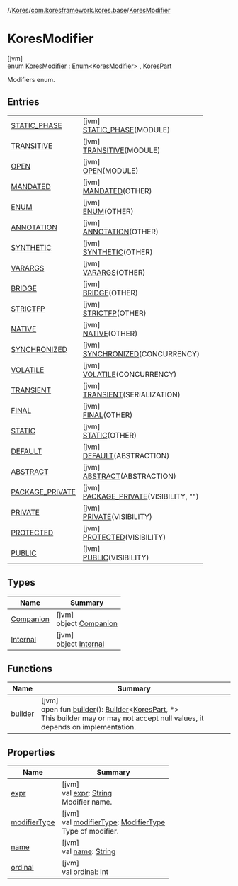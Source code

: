 //[Kores](../../../index.md)/[com.koresframework.kores.base](../index.md)/[KoresModifier](index.md)

# KoresModifier

[jvm]\
enum [KoresModifier](index.md) : [Enum](https://kotlinlang.org/api/latest/jvm/stdlib/kotlin/-enum/index.html)<[KoresModifier](index.md)> , [KoresPart](../../com.koresframework.kores/-kores-part/index.md)

Modifiers enum.

## Entries

| | |
|---|---|
| [STATIC_PHASE](-s-t-a-t-i-c_-p-h-a-s-e/index.md) | [jvm]<br>[STATIC_PHASE](-s-t-a-t-i-c_-p-h-a-s-e/index.md)(MODULE) |
| [TRANSITIVE](-t-r-a-n-s-i-t-i-v-e/index.md) | [jvm]<br>[TRANSITIVE](-t-r-a-n-s-i-t-i-v-e/index.md)(MODULE) |
| [OPEN](-o-p-e-n/index.md) | [jvm]<br>[OPEN](-o-p-e-n/index.md)(MODULE) |
| [MANDATED](-m-a-n-d-a-t-e-d/index.md) | [jvm]<br>[MANDATED](-m-a-n-d-a-t-e-d/index.md)(OTHER) |
| [ENUM](-e-n-u-m/index.md) | [jvm]<br>[ENUM](-e-n-u-m/index.md)(OTHER) |
| [ANNOTATION](-a-n-n-o-t-a-t-i-o-n/index.md) | [jvm]<br>[ANNOTATION](-a-n-n-o-t-a-t-i-o-n/index.md)(OTHER) |
| [SYNTHETIC](-s-y-n-t-h-e-t-i-c/index.md) | [jvm]<br>[SYNTHETIC](-s-y-n-t-h-e-t-i-c/index.md)(OTHER) |
| [VARARGS](-v-a-r-a-r-g-s/index.md) | [jvm]<br>[VARARGS](-v-a-r-a-r-g-s/index.md)(OTHER) |
| [BRIDGE](-b-r-i-d-g-e/index.md) | [jvm]<br>[BRIDGE](-b-r-i-d-g-e/index.md)(OTHER) |
| [STRICTFP](-s-t-r-i-c-t-f-p/index.md) | [jvm]<br>[STRICTFP](-s-t-r-i-c-t-f-p/index.md)(OTHER) |
| [NATIVE](-n-a-t-i-v-e/index.md) | [jvm]<br>[NATIVE](-n-a-t-i-v-e/index.md)(OTHER) |
| [SYNCHRONIZED](-s-y-n-c-h-r-o-n-i-z-e-d/index.md) | [jvm]<br>[SYNCHRONIZED](-s-y-n-c-h-r-o-n-i-z-e-d/index.md)(CONCURRENCY) |
| [VOLATILE](-v-o-l-a-t-i-l-e/index.md) | [jvm]<br>[VOLATILE](-v-o-l-a-t-i-l-e/index.md)(CONCURRENCY) |
| [TRANSIENT](-t-r-a-n-s-i-e-n-t/index.md) | [jvm]<br>[TRANSIENT](-t-r-a-n-s-i-e-n-t/index.md)(SERIALIZATION) |
| [FINAL](-f-i-n-a-l/index.md) | [jvm]<br>[FINAL](-f-i-n-a-l/index.md)(OTHER) |
| [STATIC](-s-t-a-t-i-c/index.md) | [jvm]<br>[STATIC](-s-t-a-t-i-c/index.md)(OTHER) |
| [DEFAULT](-d-e-f-a-u-l-t/index.md) | [jvm]<br>[DEFAULT](-d-e-f-a-u-l-t/index.md)(ABSTRACTION) |
| [ABSTRACT](-a-b-s-t-r-a-c-t/index.md) | [jvm]<br>[ABSTRACT](-a-b-s-t-r-a-c-t/index.md)(ABSTRACTION) |
| [PACKAGE_PRIVATE](-p-a-c-k-a-g-e_-p-r-i-v-a-t-e/index.md) | [jvm]<br>[PACKAGE_PRIVATE](-p-a-c-k-a-g-e_-p-r-i-v-a-t-e/index.md)(VISIBILITY, "") |
| [PRIVATE](-p-r-i-v-a-t-e/index.md) | [jvm]<br>[PRIVATE](-p-r-i-v-a-t-e/index.md)(VISIBILITY) |
| [PROTECTED](-p-r-o-t-e-c-t-e-d/index.md) | [jvm]<br>[PROTECTED](-p-r-o-t-e-c-t-e-d/index.md)(VISIBILITY) |
| [PUBLIC](-p-u-b-l-i-c/index.md) | [jvm]<br>[PUBLIC](-p-u-b-l-i-c/index.md)(VISIBILITY) |

## Types

| Name | Summary |
|---|---|
| [Companion](-companion/index.md) | [jvm]<br>object [Companion](-companion/index.md) |
| [Internal](-internal/index.md) | [jvm]<br>object [Internal](-internal/index.md) |

## Functions

| Name | Summary |
|---|---|
| [builder](../../com.koresframework.kores/-kores-part/builder.md) | [jvm]<br>open fun [builder](../../com.koresframework.kores/-kores-part/builder.md)(): [Builder](../../com.koresframework.kores.builder/-builder/index.md)<[KoresPart](../../com.koresframework.kores/-kores-part/index.md), *><br>This builder may or may not accept null values, it depends on implementation. |

## Properties

| Name | Summary |
|---|---|
| [expr](expr.md) | [jvm]<br>val [expr](expr.md): [String](https://kotlinlang.org/api/latest/jvm/stdlib/kotlin/-string/index.html)<br>Modifier name. |
| [modifierType](modifier-type.md) | [jvm]<br>val [modifierType](modifier-type.md): [ModifierType](../-modifier-type/index.md)<br>Type of modifier. |
| [name](index.md#857786057%2FProperties%2F-1216412040) | [jvm]<br>val [name](index.md#857786057%2FProperties%2F-1216412040): [String](https://kotlinlang.org/api/latest/jvm/stdlib/kotlin/-string/index.html) |
| [ordinal](index.md#-1276657707%2FProperties%2F-1216412040) | [jvm]<br>val [ordinal](index.md#-1276657707%2FProperties%2F-1216412040): [Int](https://kotlinlang.org/api/latest/jvm/stdlib/kotlin/-int/index.html) |
